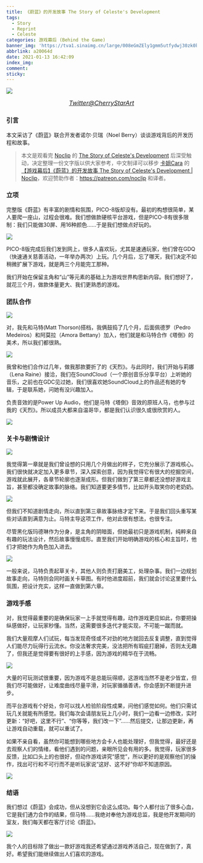 ```yaml
---
title: 《蔚蓝》的开发故事 The Story of Celeste's Development
tags:
  - Story
  - Reprint
  - Celeste
categories: 游戏幕后 (Behind the Game)
banner_img: 'https://tva1.sinaimg.cn/large/008eGmZEly1gmm5utfydwj30zk0k00w9.jpg'
abbrlink: a20064d
date: 2021-01-13 16:42:09
index_img:
comment:
sticky:
---
```




![](https://cdn.jsdelivr.net/gh/Yousazoe/picgo-repo/img/008eGmZEly1gn4nel48tcj31hr0u0121.jpg)

<div align=center>
  <font size="3">
    <i>
      <a href="https://twitter.com/CherryStarArt">Twitter@CherryStarArt</a>
    </i>
  </font>
</div>

### 引言

本文采访了《蔚蓝》联合开发者诺尔·贝瑞（Noel Berry）谈谈游戏背后的开发历程和故事。

<!--more-->



> 本文是观看完 [Noclip](https://www.youtube.com/channel/UC0fDG3byEcMtbOqPMymDNbw) 的 [The Story of Celeste's Development](https://www.youtube.com/watch?v=c3mbELVqAmo&feature=youtu.be) 后深受触动，决定整理一份文字版以供大家参考，中文制译可以移步 [卡姐Cara](https://space.bilibili.com/180052141) 的 [【游戏幕后】《蔚蓝》的开发故事 The Story of Celeste's Development | Noclip](https://www.bilibili.com/video/BV1fJ41137HE)，欢迎赞助作者：https://patreon.com/noclip 和译者。



### 立项

完整版《蔚蓝》有丰富的剧情和氛围，PICO-8版却没有。最初的构想很简单，某人要爬一座山，过程会很难。我们想做款硬核平台游戏，但是PICO-8有很多限制：我们只能做30屏、用16种颜色......于是我们想做点好玩的。

![](https://cdn.jsdelivr.net/gh/Yousazoe/picgo-repo/img/008eGmZEly1gmm6b40229j311y0lcwlm.jpg)



PICO-8版完成后我们发到网上，很多人喜欢玩，尤其是速通玩家，他们曾在GDQ（快速通关慈善活动，一年举办两次）上玩。几个月后，忘了哪天，我们决定不如稍微扩展下游戏，就是两三个月能完工那种。

我们开始在保留主角和“山”等元素的基础上为游戏世界构思新内容。我们想好了，就花三个月，做款体量更大、我们更熟悉的游戏。



### 团队合作

![](https://cdn.jsdelivr.net/gh/Yousazoe/picgo-repo/img/008eGmZEly1gmm6q1krf4j311y0lc79s.jpg)

对，我先和马特(Matt Thorson)搭档，我俩鼓捣了几个月，后面佩德罗（Pedro Medeiros）和阿莫拉（Amora Bettany）加入，他们就是和马特合作《塔倒》的美术，所以我们都很熟。

![](https://cdn.jsdelivr.net/gh/Yousazoe/picgo-repo/img/008eGmZEly1gmm6uv1usqj311y0lcwzq.jpg)

我曾和他们合作过几年，做我那款要折了的《天烈》。与此同时，我们开始与莉娜（Lena Raine）接洽，我们在SoundCloud（一个原创音乐分享平台）上听她的音乐，之前也在GDC见过她，我们很喜欢她SoundCloud上的作品还有她的专辑，于是联系她，问她有没兴趣加入。

负责音效的是Power Up Audio，他们是马特《塔倒》音效的原班人马，也参与过我的《天烈》。所以成员大都来自温哥华，都是我们认识很久或很欣赏的人。

![](https://cdn.jsdelivr.net/gh/Yousazoe/picgo-repo/img/008eGmZEly1gmm6v8v3g6j311y0lctsp.jpg)





### 关卡与剧情设计

![](https://cdn.jsdelivr.net/gh/Yousazoe/picgo-repo/img/008eGmZEly1gmm70wmqdhj311y0lcb24.jpg)

我觉得第一章就是我们曾设想的只用几个月做出的样子，它充分展示了游戏核心。我们很快就决定加入更多章节，深入探索创意，因为我觉得它有很大的挖掘空间，游戏就此展开，各章节轮廓也逐渐成形。但我们做到了第三章都还没想好游戏主旨，甚至都没确定故事的脉络。我们知道要更多情节，比如开头取笑你的老奶奶。

![](https://cdn.jsdelivr.net/gh/Yousazoe/picgo-repo/img/008eGmZEly1gmm76jarv9j311y0lctpe.jpg)

但我们不知道剧情走向，所以直到第三章故事脉络才定下来。于是我们回头重写某些对话直到满意为止。马特主导这项工作，他对此很有想法，也很专注。

尽管黑化版玛德琳作为分身，是主角的阴暗面，但她最初只是游戏机制，纯粹来自有趣的玩法设计，然后故事慢慢成形。直至我们开始明确游戏的核心和主旨时，他们才把她作为角色加入进去。

![](https://cdn.jsdelivr.net/gh/Yousazoe/picgo-repo/img/008eGmZEly1gmm7bkxeq8j311y0lc1ex.jpg)



一般来说，马特负责起草关卡，其他人则负责打磨美工，处理杂事。我们一边规划故事走向，马特则会同时画关卡草图。有时他进度超前，我们就会讨论这里要什么氛围，把设计充实，这样一直做到第六章。



### 游戏手感

对，我觉得最重要的是确保玩家一上手就觉得有趣，动作游戏更应如此，你要把操纵感做好，让玩家秒懂。当然，这需要很多迭代才能实现，不可能一蹴而就。

我们大量观摩人们试玩，每当发现奇怪或不对劲的地方就回去反复调整，直到觉得人们能尽力玩得行云流水。你没法奢求完美，没法把所有瑕疵打磨掉，否则太无趣了，但我还是觉得要有很好的上手感，因为游戏的精华在于流畅。

![](https://cdn.jsdelivr.net/gh/Yousazoe/picgo-repo/img/008eGmZEly1gmm83nyuu3j311y0lce4v.jpg)

大量的可玩测试很重要，因为游戏不是总能玩得顺，这游戏当然不是老少皆宜，但我们尽可能做好，让难度曲线尽量平滑，对玩家循循善诱，你会感到不断提升进步。

而平台游戏有个好处，你可以找人检验阶段性成果，问他们感觉如何。他们只需试玩几关就能有所感觉。我们每次会请朋友玩上几小时，我们一边看一边修改，实时更新：“好吧，这里不行”、“你等等，我们改一下”......然后提交，让那边更新，再让游戏自动重载，就可以重试了。

如果不亲自看，虽然你可能想到哪些地方会卡人也能处理好，但我觉得，最好还是去观察人们的情绪，看他们遇到的问题，亲眼所见会有用的多。我觉得，玩家很多反馈，比如口头上的也很好，但动作游戏讲究“感觉”，所以更好的是观察他们的操作，找出可行和不可行而不是听玩家说“这好、这不好”你却不知道原因。

![](https://cdn.jsdelivr.net/gh/Yousazoe/picgo-repo/img/008eGmZEly1gmm84llu9cj311y0lcqjj.jpg)



### 结语

我们想过《蔚蓝》会成功，但从没想到它会这么成功。每个人都付出了很多心血，它是我们通力合作的结果，但马特......我绝对奉他为游戏总监，我是他开发期间的室友，我们每天都在客厅讨论《蔚蓝》。

![](https://cdn.jsdelivr.net/gh/Yousazoe/picgo-repo/img/008eGmZEly1gmm85mpkkmj311y0lc1kx.jpg)

我个人的目标除了做出一款好游戏我还希望通过游戏养活自己，现在做到了，真好。希望我们能继续做出人们喜欢的游戏。

